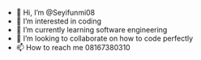 - 👋 Hi, I’m @Seyifunmi08
- 👀 I’m interested in coding
- 🌱 I’m currently learning software engineering
- 💞️ I’m looking to collaborate on how to code perfectly
- 📫 How to reach me 08167380310

<!---
Seyifunmi08/Seyifunmi08 is a ✨ special ✨ repository because its `README.md` (this file) appears on your GitHub profile.
You can click the Preview link to take a look at your changes.
--->
